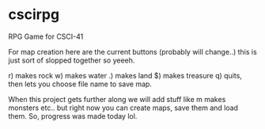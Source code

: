 # cscirpg
RPG Game for CSCI-41

For map creation here are the current buttons (probably will change..) this is just sort of slopped together so yeeeh.

r) makes rock
w) makes water
.) makes land
$) makes treasure
q) quits, then lets you choose file name to save map.

When this project gets further along we will add stuff like m makes monsters etc.. but right now you can create maps, save them and load them. So, progress was made today lol.
